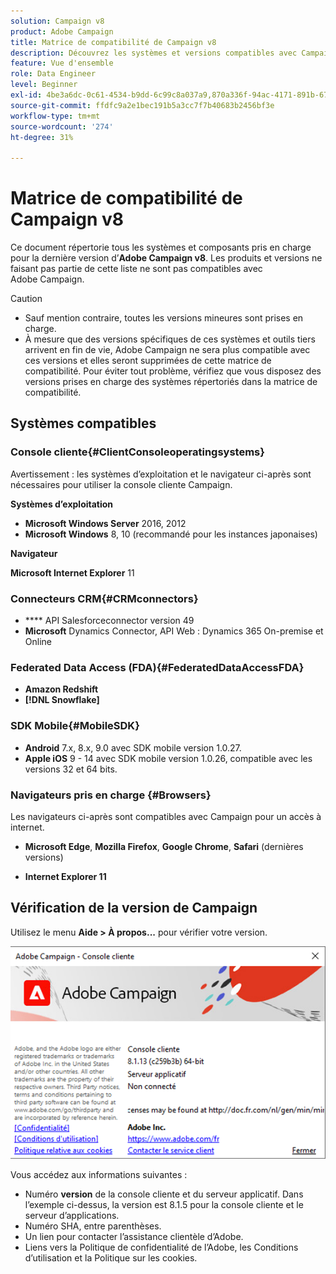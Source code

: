 ```yaml
---
solution: Campaign v8
product: Adobe Campaign
title: Matrice de compatibilité de Campaign v8
description: Découvrez les systèmes et versions compatibles avec Campaign v8
feature: Vue d'ensemble
role: Data Engineer
level: Beginner
exl-id: 4be3a6dc-0c61-4534-b9dd-6c99c8a037a9,870a336f-94ac-4171-891b-67614feef6ef,bebdd930-c7f6-4629-a489-3c704b33f058,d493e613-eb61-43b1-9c6d-1bd881af0734
source-git-commit: ffdfc9a2e1bec191b5a3cc7f7b40683b2456bf3e
workflow-type: tm+mt
source-wordcount: '274'
ht-degree: 31%

---
```


# Matrice de compatibilité de Campaign v8

Ce document répertorie tous les systèmes et composants pris en charge pour la dernière version d’**Adobe Campaign v8**. Les produits et versions ne faisant pas partie de cette liste ne sont pas compatibles avec Adobe Campaign.

>[!CAUTION]
>
>* Sauf mention contraire, toutes les versions mineures sont prises en charge.
>* À mesure que des versions spécifiques de ces systèmes et outils tiers arrivent en fin de vie, Adobe Campaign ne sera plus compatible avec ces versions et elles seront supprimées de cette matrice de compatibilité. Pour éviter tout problème, vérifiez que vous disposez des versions prises en charge des systèmes répertoriés dans la matrice de compatibilité.


## Systèmes compatibles

### Console cliente{#ClientConsoleoperatingsystems}

Avertissement : les systèmes d’exploitation et le navigateur ci-après sont nécessaires pour utiliser la console cliente Campaign.

**Systèmes d’exploitation**

* **Microsoft Windows Server** 2016, 2012
* **Microsoft Windows** 8, 10 (recommandé pour les instances japonaises)

**Navigateur**

**Microsoft Internet Explorer** 11

### Connecteurs CRM{#CRMconnectors}

* **** API Salesforceconnector version 49
* **Microsoft** Dynamics Connector, API Web : Dynamics 365 On-premise et Online

### Federated Data Access (FDA){#FederatedDataAccessFDA}

* **Amazon Redshift**
* **[!DNL Snowflake]**

### SDK Mobile{#MobileSDK}

* **Android** 7.x, 8.x, 9.0 avec SDK mobile version 1.0.27.
* **Apple iOS** 9 - 14 avec SDK mobile version 1.0.26, compatible avec les versions 32 et 64 bits.

### Navigateurs pris en charge {#Browsers}

Les navigateurs ci-après sont compatibles avec Campaign pour un accès à internet.

* **Microsoft Edge**,  **Mozilla Firefox**,  **Google Chrome**,  **Safari**  (dernières versions)

* **Internet Explorer 11**

## Vérification de la version de Campaign

Utilisez le menu **Aide > À propos...** pour vérifier votre version.

![](assets/ac-version.png)

Vous accédez aux informations suivantes :

* Numéro **version** de la console cliente et du serveur applicatif. Dans l’exemple ci-dessus, la version est 8.1.5 pour la console cliente et le serveur d’applications.
* Numéro SHA, entre parenthèses.
* Un lien pour contacter l’assistance clientèle d’Adobe.
* Liens vers la Politique de confidentialité de l’Adobe, les Conditions d’utilisation et la Politique sur les cookies.

